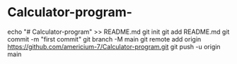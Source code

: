 # Calculator-program-
echo "# Calculator-program" >> README.md git init git add README.md git commit -m "first commit" git branch -M main git remote add origin https://github.com/americium-7/Calculator-program.git git push -u origin main
